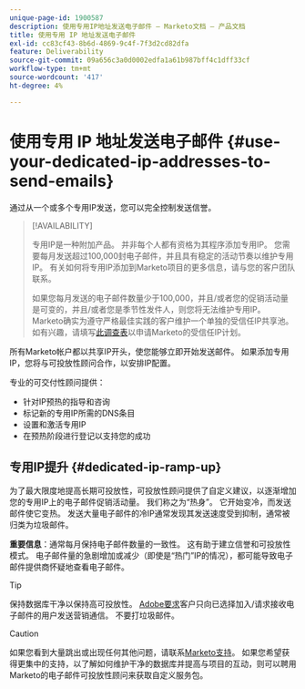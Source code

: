 ```yaml
---
unique-page-id: 1900587
description: 使用专用IP地址发送电子邮件 — Marketo文档 — 产品文档
title: 使用专用 IP 地址发送电子邮件
exl-id: cc83cf43-8b6d-4869-9c4f-7f3d2cd82dfa
feature: Deliverability
source-git-commit: 09a656c3a0d0002edfa1a61b987bff4c1dff33cf
workflow-type: tm+mt
source-wordcount: '417'
ht-degree: 4%

---
```


# 使用专用 IP 地址发送电子邮件 {#use-your-dedicated-ip-addresses-to-send-emails}

通过从一个或多个专用IP发送，您可以完全控制发送信誉。

>[!AVAILABILITY]
>
>专用IP是一种附加产品。 并非每个人都有资格为其程序添加专用IP。 您需要每月发送超过100,000封电子邮件，并且具有稳定的活动节奏以维护专用IP。 有关如何将专用IP添加到Marketo项目的更多信息，请与您的客户团队联系。
>
>如果您每月发送的电子邮件数量少于100,000，并且/或者您的促销活动量是可变的，并且/或者您是季节性发件人，则您将无法维护专用IP。 Marketo确实为遵守严格最佳实践的客户维护一个单独的受信任IP共享池。 如有兴趣，请填写[此调查表](https://na-sjg.marketo.com/lp/marketoprivacydemo/Trusted-IP-Sending-Range-Program.html)以申请Marketo的受信任IP计划。

所有Marketo帐户都以共享IP开头，使您能够立即开始发送邮件。 如果添加专用IP，您将与可投放性顾问合作，以安排IP配置。

专业的可交付性顾问提供：

* 针对IP预热的指导和咨询
* 标记新的专用IP所需的DNS条目
* 设置和激活专用IP
* 在预热阶段进行登记以支持您的成功

## 专用IP提升 {#dedicated-ip-ramp-up}

为了最大限度地提高长期可投放性，可投放性顾问提供了自定义建议，以逐渐增加您的专用IP上的电子邮件促销活动量。 我们称之为“热身”。 它开始变冷，而发送邮件使它变热。 发送大量电子邮件的冷IP通常发现其发送速度受到抑制，通常被归类为垃圾邮件。

**重要信息**：通常每月保持电子邮件数量的一致性。 这有助于建立信誉和可投放性模式。 电子邮件量的急剧增加或减少（即使是“热门”IP的情况），都可能导致电子邮件提供商怀疑地查看电子邮件。

>[!TIP]
>
>保持数据库干净以保持高可投放性。 [Adobe要求](https://www.adobe.com/legal/terms/aup.html)客户只向已选择加入/请求接收电子邮件的用户发送营销通信。 不要打垃圾邮件。

>[!CAUTION]
>
>如果您看到大量跳出或出现任何其他问题，请联系[Marketo支持](https://nation.marketo.com/t5/Support/ct-p/Support)。 如果您希望获得更集中的支持，以了解如何维护干净的数据库并提高与项目的互动，则可以聘用Marketo的电子邮件可投放性顾问来获取自定义服务包。
